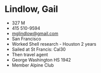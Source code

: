 # Lindlow, Gail

* 327 M
* 415 510-9594
* mglindlow@gmail.com
* San Francisco
* Worked Shell research - Houston 2 years
* Sailed at St Francis: Cal30
* Then travel agent
* George Washington HS 1942
* Member Alpine Club
